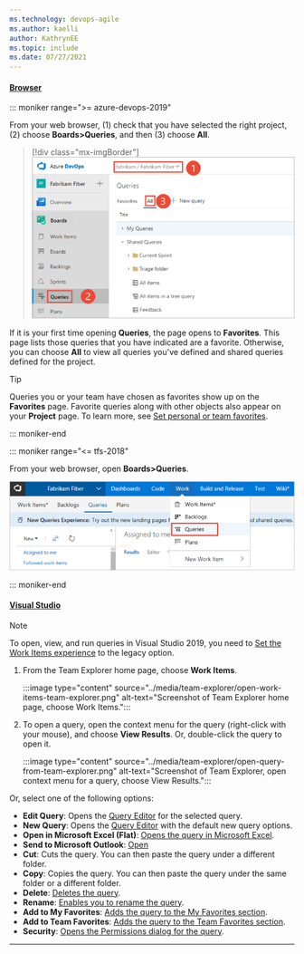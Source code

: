 ```yaml
---
ms.technology: devops-agile
ms.author: kaelli
author: KathrynEE
ms.topic: include
ms.date: 07/27/2021
---
```


#### [Browser](#tab/browser/)


::: moniker range=">= azure-devops-2019"

From your web browser, (1) check that you have selected the right project, (2) choose **Boards>Queries**, and then (3) choose **All**. 
 
> [!div class="mx-imgBorder"]  
> ![Open Boards>Queries, vertical nav](../queries/media/view-run-queries/open-queries-vert.png) 

If it is your first time opening **Queries**, the page opens to **Favorites**. This page lists those queries that you have indicated are a favorite.  Otherwise, you can choose **All** to view all queries you've defined and shared queries defined for the project.  

> [!TIP] 
> Queries you or your team have chosen as favorites show up on the **Favorites** page. Favorite queries along with other objects also appear on your **Project** page. To learn more, see [Set personal or team favorites](../../project/navigation/set-favorites.md). 

::: moniker-end


::: moniker range="<= tfs-2018"  

From your web browser, open **Boards>Queries**. 

![From your web browser, open Boards>Queries](../queries/media/view-run-queries/open-hub-page.png)  

::: moniker-end

#### [Visual Studio](#tab/visual-studio/)

> [!NOTE]  
> To open, view, and run queries in Visual Studio 2019, you need to [Set the Work Items experience](../work-items/set-work-item-experience-vs.md) to the legacy option. 


1. From the Team Explorer home page, choose **Work Items**. 
  
	:::image type="content" source="../media/team-explorer/open-work-items-team-explorer.png" alt-text="Screenshot of Team Explorer home page, choose Work Items.":::

1. To open a query, open the context menu for the query (right-click with your mouse), and choose **View Results**. Or, double-click the query to open it. 

	:::image type="content" source="../media/team-explorer/open-query-from-team-explorer.png" alt-text="Screenshot of Team Explorer, open context menu for a query, choose View Results.":::

Or, select one of the following options:

- **Edit Query**: Opens the [Query Editor](../queries/using-queries.md) for the selected query.
- **New Query**: Opens the [Query Editor](../queries/using-queries.md) with the default new query options.
- **Open in Microsoft Excel (Flat)**: [Opens the query in Microsoft Excel](../backlogs/office/bulk-add-modify-work-items-excel.md). 
- **Send to Microsoft Outlook**: [Open](../queries/share-plans.md)
- **Cut**: Cuts the query. You can then paste the query under a different folder. 
- **Copy**: Copies the query. You can then paste the query under the same folder or a different folder. 
- **Delete**: [Deletes the query](../queries/organize-queries.md).  
- **Rename**: [Enables you to rename the query](../queries/organize-queries.md). 
- **Add to My Favorites**: [Adds the query to the My Favorites section](../queries/view-run-query.md). 
- **Add to Team Favorites**: [Adds the query to the Team Favorites section](../queries/view-run-query.md). 
- **Security**: [Opens the Permissions dialog for the query](../queries/set-query-permissions.md). 

* * *
